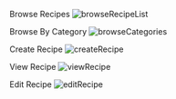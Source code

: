 Browse Recipes
![browseRecipeList](./assets/browseRecipeList.png)


Browse By Category
![browseCategories](./assets/browseCategories.png)


Create Recipe
![createRecipe](./assets/createRecipe.png)


View Recipe
![viewRecipe](./assets/viewRecipe.png)


Edit Recipe
![editRecipe](./assets/editRecipe.png)
